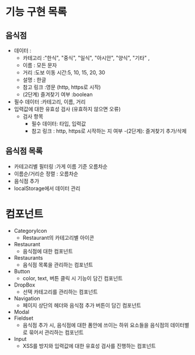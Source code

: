 # 기능 구현 목록

## 음식점
- 데이터 :
  - 카테고리 :"한식", "중식", "일식", "아시안", "양식", "기타" , 
  - 이름 : 모든 문자
  - 거리 :도보 이동 시간:5, 10, 15, 20, 30
  - 설명 : 한글
  - 참고 링크 :영문 (http, https로 시작)
  - (2단계) 즐겨찾기 여부 :boolean
- 필수 데이터 :카테고리, 이름, 거리
- 입력값에 대한 유효성 검사 (유효하지 않으면 오류)
    - 검사 항목
      - 필수 데이터: 타입, 입력값
      - 참고 링크 : http, https로 시작하는 지 여부
-(2단계): 즐겨찾기 추가/삭제

## 음식점 목록
- 카테고리별 필터링 :가게 이름 기준 오름차순
- 이름순/거리순 정렬 : 오름차순 
- 음식점 추가
- localStorage에서 데이터 관리

# 컴포넌트
- CategoryIcon
  - Restaurant의 카테고리별 아이콘
- Restaurant
  - 음식점에 대한 컴포넌트
- Restaurants
  - 음식점 목록을 관리하는 컴포넌트 
- Button
  - color, text, 버튼 클릭 시 기능이 담긴 컴포넌트
- DropBox
  - 선택 카테고리를 관리하는 컴포넌트
- Navigation
  - 페이지 상단의 헤더와 음식점 추가 버튼이 담긴 컴포넌트
- Modal
- Fieldset
  - 음식점 추가 시, 음식점에 대한 폼안에 쓰이는 하위 요소들을 음식점의 데이터별로 묶어서 관리하는 컴포넌트
- Input
  - XSS를 방지와 입력값에 대한 유효성 검사를 진행하는 컴포넌트